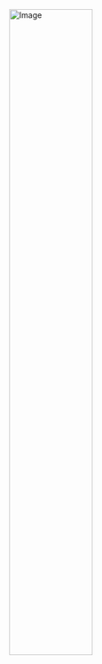 <img src="https://github-readme-stats-d47t97y6d-pxpe123s-projects.vercel.app/api username=Pxpe123&amp;count_private=true&amp;show_icons=true&amp;theme=tokyonight&amp;hide_border=true&amp;title_color=9900cc&amp;icon_color=9900cc&amp;text_color=00a9bf" alt="Image" width="54.5%" />
